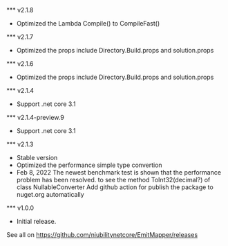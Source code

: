 
*** v2.1.8
 - Optimized the Lambda Compile() to CompileFast()

*** v2.1.7
 - Optimized the props include Directory.Build.props and solution.props

*** v2.1.6
 - Optimized the props include Directory.Build.props and solution.props

*** v2.1.4
 - Support .net core 3.1
 
*** v2.1.4-preview.9
 - Support .net core 3.1
  
*** v2.1.3
 - Stable version
 - Optimized the performance simple type convertion
 - Feb 8, 2022 The newest benchmark test is shown that the performance problem has been resolved. to see the method ToInt32(decimal?) of class NullableConverter
   Add github action for publish the package to nuget.org automatically

*** v1.0.0
 - Initial release.
  


See all on https://github.com/niubilitynetcore/EmitMapper/releases